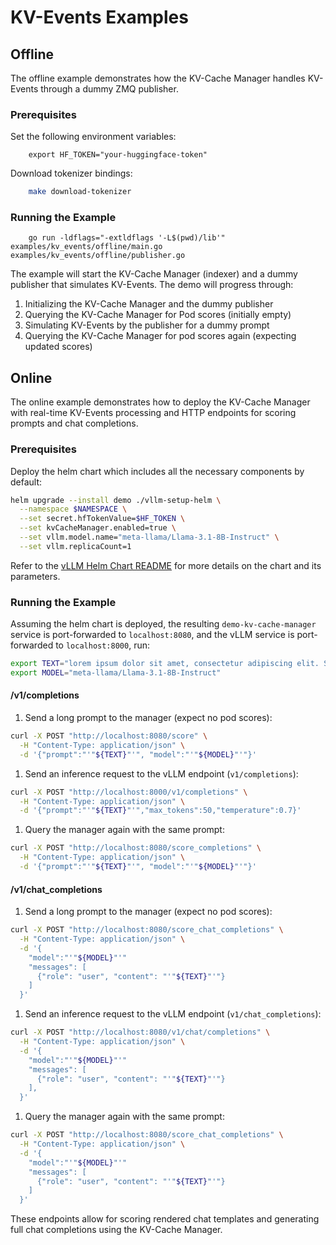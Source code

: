 # KV-Events Examples

## Offline

The offline example demonstrates how the KV-Cache Manager handles KV-Events through a dummy ZMQ publisher.

### Prerequisites

Set the following environment variables:
```
    export HF_TOKEN="your-huggingface-token"
```

Download tokenizer bindings:
```bash
    make download-tokenizer
```

### Running the Example
```
    go run -ldflags="-extldflags '-L$(pwd)/lib'" examples/kv_events/offline/main.go examples/kv_events/offline/publisher.go
```

The example will start the KV-Cache Manager (indexer) and a dummy publisher that simulates KV-Events. 
The demo will progress through:
1. Initializing the KV-Cache Manager and the dummy publisher
2. Querying the KV-Cache Manager for Pod scores (initially empty)
3. Simulating KV-Events by the publisher for a dummy prompt
4. Querying the KV-Cache Manager for pod scores again (expecting updated scores)

## Online

The online example demonstrates how to deploy the KV-Cache Manager with real-time KV-Events processing and HTTP endpoints for scoring prompts and chat completions.

### Prerequisites

Deploy the helm chart which includes all the necessary components by default:
```bash
helm upgrade --install demo ./vllm-setup-helm \
  --namespace $NAMESPACE \
  --set secret.hfTokenValue=$HF_TOKEN \
  --set kvCacheManager.enabled=true \
  --set vllm.model.name="meta-llama/Llama-3.1-8B-Instruct" \
  --set vllm.replicaCount=1
```

Refer to the [vLLM Helm Chart README](../vllm-setup-helm/README.md) for more details on the chart and its parameters.

### Running the Example
Assuming the helm chart is deployed, the resulting `demo-kv-cache-manager` service is port-forwarded to `localhost:8080`, 
and the vLLM service is port-forwarded to `localhost:8000`, run:

```bash
export TEXT="lorem ipsum dolor sit amet, consectetur adipiscing elit. Sed do eiusmod tempor incididunt ut labore et dolore magna aliqua. Ut enim ad minim veniam, quis nostrud exercitation ullamco laboris nisi ut aliquip ex ea commodo consequat. Duis aute irure dolor in reprehenderit in voluptate velit esse cillum dolore eu fugiat nulla pariatur. Excepteur sint occaecat cupidatat non proident, sunt in culpa qui officia deserunt mollit anim id est laborum. Lorem ipsum dolor sit amet, consectetur adipiscing elit. Curabitur pretium tincidunt lacus. Nulla gravida orci a odio. Nullam varius, turpis et commodo pharetra, est eros bibendum elit, nec luctus magna felis sollicitudin mauris. Integer in mauris eu nibh euismod gravida. Duis ac tellus et risus vulputate vehicula. Donec lobortis risus a elit. Etiam tempor. Ut ullamcorper, ligula eu tempor congue, eros est euismod turpis, id tincidunt sapien risus a quam. Maecenas fermentum consequat mi. Donec fermentum. Pellentesque malesuada nulla a mi. Duis sapien sem, aliquet nec, commodo eget, consequat quis, neque. Aliquam faucibus, elit ut dictum aliquet, felis nisl adipiscing sapien, sed malesuada diam lacus eget erat. Cras mollis scelerisque nunc. Nullam arcu. Aliquam consequat. Curabitur augue lorem, dapibus quis, laoreet et, pretium ac, nisi. Aenean magna nisl, mollis quis, molestie eu, feugiat in, orci. In hac habitasse platea dictumst. sunt in culpa qui officia deserunt mollit anim id est laborum. Lorem ipsum dolor sit amet, consectetur adipiscing elit. Curabitur pretium tincidunt lacus. Nulla gravida orci a odio. Nullam varius, turpis et commodo pharetra, est eros bibendum elit, nec luctus magna felis sollicitudin mauris. Integer in mauris eu nibh euismod gravida. Duis ac tellus et risus vulputate vehicula. Donec lobortis risus a elit. Etiam tempor. Ut ullamcorper, ligula eu tempor congue, eros est euismod turpis, id tincidunt sapien risus a quam. Maecenas fermentum consequat mi. Donec fermentum. Pellentesque malesuada nulla a mi. Duis sapien sem, aliquet nec, commodo eget, consequat quis, neque. Aliquam faucibus, elit ut dictum aliquet, felis nisl adipiscing sapien, sed malesuada diam lacus eget erat. Cras mollis scelerisque nunc. Nullam arcu. Aliquam consequat. Curabitur augue lorem, dapibus quis, laoreet et, pretium ac, nisi. Aenean magna nisl, mollis quis, molestie eu, feugiat in, orci. In hac habitasse platea dictumst."
export MODEL="meta-llama/Llama-3.1-8B-Instruct"
```

#### /v1/completions

1. Send a long prompt to the manager (expect no pod scores):
```bash
curl -X POST "http://localhost:8080/score" \
  -H "Content-Type: application/json" \
  -d '{"prompt":"'"${TEXT}"'", "model":"'"${MODEL}"'"}'
```

1. Send an inference request to the vLLM endpoint (`v1/completions`):
```bash
curl -X POST "http://localhost:8000/v1/completions" \
  -H "Content-Type: application/json" \
  -d '{"prompt":"'"${TEXT}"'","max_tokens":50,"temperature":0.7}'
```

1. Query the manager again with the same prompt:
```bash
curl -X POST "http://localhost:8080/score_completions" \
  -H "Content-Type: application/json" \
  -d '{"prompt":"'"${TEXT}"'", "model":"'"${MODEL}"'"}'
```

#### /v1/chat_completions

1. Send a long prompt to the manager (expect no pod scores):
```bash
curl -X POST "http://localhost:8080/score_chat_completions" \
  -H "Content-Type: application/json" \
  -d '{
    "model":"'"${MODEL}"'"
    "messages": [
      {"role": "user", "content": "'"${TEXT}"'"}
    ]
  }'
```

1. Send an inference request to the vLLM endpoint (`v1/chat_completions`):
```bash
curl -X POST "http://localhost:8080/v1/chat/completions" \
  -H "Content-Type: application/json" \
  -d '{
    "model":"'"${MODEL}"'"
    "messages": [
      {"role": "user", "content": "'"${TEXT}"'"}
    ],
  }'
```

1. Query the manager again with the same prompt:
```bash
curl -X POST "http://localhost:8080/score_chat_completions" \
  -H "Content-Type: application/json" \
  -d '{
    "model":"'"${MODEL}"'"
    "messages": [
      {"role": "user", "content": "'"${TEXT}"'"}
    ]
  }'
```

These endpoints allow for scoring rendered chat templates and generating full chat completions using the KV-Cache Manager.
